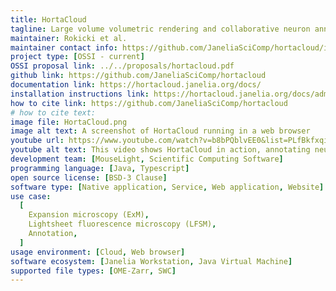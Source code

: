 ```yaml
---
title: HortaCloud
tagline: Large volume volumetric rendering and collaborative neuron annotation in the cloud
maintainer: Rokicki et al.
maintainer contact info: https://github.com/JaneliaSciComp/hortacloud/issues
project type: [OSSI - current]
OSSI proposal link: ../../proposals/hortacloud.pdf
github link: https://github.com/JaneliaSciComp/hortacloud
documentation link: https://hortacloud.janelia.org/docs/
installation instructions link: https://hortacloud.janelia.org/docs/administration/aws/
how to cite link: https://github.com/JaneliaSciComp/hortacloud
# how to cite text:
image file: HortaCloud.png
image alt text: A screenshot of HortaCloud running in a web browser
youtube url: https://www.youtube.com/watch?v=b8bPQblvEE0&list=PLfBkfxqisR_fJdKDsa6tzc7DA4e2hwUUz
youtube alt text: This video shows HortaCloud in action, annotating neurons through large scale 3D microscopy imagery of a mouse brain.
development team: [MouseLight, Scientific Computing Software]
programming language: [Java, Typescript]
open source license: [BSD-3 Clause]
software type: [Native application, Service, Web application, Website]
use case:
  [
    Expansion microscopy (ExM),
    Lightsheet fluorescence microscopy (LFSM),
    Annotation,
  ]
usage environment: [Cloud, Web browser]
software ecosystem: [Janelia Workstation, Java Virtual Machine]
supported file types: [OME-Zarr, SWC]
---
```

